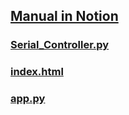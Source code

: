 ## [Manual in Notion](https://www.notion.so/AeroMavs-Triton-Flask-73c10addb0214e17bf424c82b9e43e5e?pvs=4)

### [Serial_Controller.py](https://www.notion.so/Serial_Controller-py-code-59923a3c92a44c968775d11b5c7b4403?pvs=4)
### [index.html](https://www.notion.so/index-html-code-04c9bda122854871aeccde38460a3e0c?pvs=4)
### [app.py](https://www.notion.so/app-py-7a0071476db14e13a7e70aee088d24ca?pvs=4)
